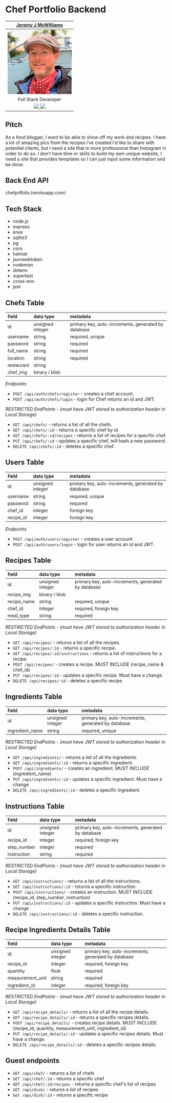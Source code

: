 # Chef Portfolio Backend


|  [Jeremy J McWilliams](https://jeremyjmcwilliams.com)|
| :---------------------------------------------------: |
| [<img src="./assets/jeremy-mcwilliams.jpg" width = "200" />](https://github.com/J2Macwilliams)   |
|Full Stack Developer |
| [<img src="https://github.com/favicon.ico" width="30"> ](https://github.com/J2Macwilliams)   [ <img src="https://static.licdn.com/sc/h/al2o9zrvru7aqj8e1x2rzsrca" width="30"> ](https://www.linkedin.com/in/jeremyjmcwilliams/) | 


## Pitch
As a food blogger, I want to be able to show off my work and recipes. I have a lot of amazing pics from the recipes i’ve created I'd like to share with potential clients, but I need a site that is more professional than Instagram in order to do so. I don’t have time or skills to build my own unique website, I need a site that provides templates so I can just input some information and be done.

## Back End API
chefprtfolio.herokuapp.com/

## Tech Stack
- node.js
- express
- knex
- sqlite3
- pg
- cors
- helmet
- jsonwebtoken
- nodemon
- dotenv
- supertest
- cross-env
- jest


## Chefs Table

| field      | data type        | metadata                                            |
| :--------- | :--------------- | :-------------------------------------------------- |
| id         | unsigned integer | primary key, auto-increments, generated by database |
| username   | string           | required, unique                                    |
| password   | string           | required                                            |
| full_name  | string           | required                                            |
| location   | string           | required                                            |
| restaurant | string           |                                                     |
| chef_img   | binary / blob    |                                                     |

_Endpoints_

- `POST /api/auth/chefs/register` - creates a chef account.
- `POST /api/auth/chefs/login` - login for Chef returns an id and JWT.

_RESTRICTED EndPoints - (must have JWT stored to authorization header in Local Storage)_

- `GET /api/chefs/` - returns a list of all the chefs.
- `GET /api/chefs/:id` - returns a specific chef by id.
- `GET /api/chefs/:id/recipes` - returns a list of recipes for a specific chef.
- `PUT /api/chefs/:id` - updates a specific chef, will hash a new password.
- `DELETE /api/chefs/:id` - deletes a specific chef.

## Users Table

| field     | data type        | metadata                                            |
| :-------- | :--------------- | :-------------------------------------------------- |
| id        | unsigned integer | primary key, auto-increments, generated by database |
| username  | string           | required, unique                                    |
| password  | string           | required                                            |
| chef_id   | integer          | foreign key                                         |
| recipe_id | integer          | foreign key                                         |

_Endpoints_

- `POST /api/auth/users/register` - creates a user account.
- `POST /api/auth/users/login` - login for user returns an id and JWT.

## Recipes Table

| field       | data type        | metadata                                            |
| :---------- | :--------------- | :-------------------------------------------------- |
| id          | unsigned integer | primary key, auto-increments, generated by database |
| recipe_img  | binary / blob    |                                                     |
| recipe_name | string           | required, unique                                    |
| chef_id     | integer          | required, foreign key                               |
| meal_type   | string           | required                                            |

_RESTRICTED EndPoints - (must have JWT stored to authorization header in Local Storage)_

- `GET /api/recipes/` - returns a list of all the recipes.
- `GET /api/recipes/:id` - returns a specific recipe.
- `GET /api/recipes/:id/instructions` - returns a list of instructions for a recipe.
- `POST /api/recipes/` - creates a recipe. MUST INCLUDE (recipe_name & chef_id)
- `PUT /api/recipes/:id` - updates a specific recipe. Must have a change.
- `DELETE /api/recipes/:id` - deletes a specific recipe.

## Ingredients Table

| field           | data type        | metadata                                            |
| :-------------- | :--------------- | :-------------------------------------------------- |
| id              | unsigned integer | primary key, auto-increments, generated by database |
| ingredient_name | string           | required, unique                                    |

_RESTRICTED EndPoints - (must have JWT stored to authorization header in Local Storage)_

- `GET /api/ingredients/` - returns a list of all the ingredients.
- `GET /api/ingredients/:id` - returns a specific ingredient.
- `POST /api/ingredients/` - creates an ingredient. MUST INCLUDE (ingredient_name)
- `PUT /api/ingredients/:id` - updates a specific ingredient. Must have a change.
- `DELETE /api/ingredients/:id` - deletes a specific ingredient.

## Instructions Table

| field       | data type        | metadata                                            |
| :---------- | :--------------- | :-------------------------------------------------- |
| id          | unsigned integer | primary key, auto-increments, generated by database |
| recipe_id   | integer          | required, foreign key                               |
| step_number | integer          | required                                            |
| instruction | string           | required                                            |

_RESTRICTED EndPoints - (must have JWT stored to authorization header in Local Storage)_

- `GET /api/instructions/` - returns a list of all the instructions.
- `GET /api/instructions/:id` - returns a specific instruction.
- `POST /api/instructions/` - creates an instruction. MUST INCLUDE (recipe_id, step_number, instruction)
- `PUT /api/instructions/:id` - updates a specific instruction. Must have a change.
- `DELETE /api/instructions/:id` - deletes a specific instruction.

## Recipe Ingredients Details Table

| field            | data type        | metadata                                            |
| :--------------- | :--------------- | :-------------------------------------------------- |
| id               | unsigned integer | primary key, auto-increments, generated by database |
| recipe_id        | integer          | required, foreign key                               |
| quantity         | float            | required                                            |
| measurement_unit | string           | required                                            |
| ingredient_id    | integer          | required, foreign key                               |

_RESTRICTED EndPoints - (must have JWT stored to authorization header in Local Storage)_

- `GET /api/recipe_details/` - returns a list of all the recipe details.
- `GET /api/recipe_details/:id` - returns a specific recipes details.
- `POST /api/recipe_details/` - creates recipe details. MUST INCLUDE (recipe_id, quantity, measurement_unit, ingredient_id)
- `PUT /api/recipe_details/:id` - updates a specific recipes details. Must have a change.
- `DELETE /api/recipe_details/:id` - deletes a specific recipes details.

## Guest endpoints

- `GET /api/chef/` - returns a list of chefs
- `GET /api/chef/:id` - returns a specific chef
- `GET /api/chef/:id/recipes` - returns a specific chef's list of recipes
- `GET /api/dish/` - returns a list of recipes
- `Get /api/dish/:id` - returns a specific recipe
